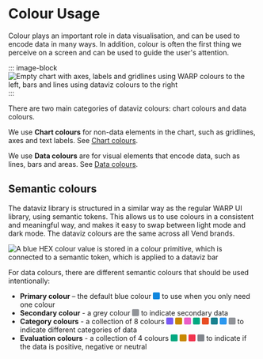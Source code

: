 # Colour Usage

Colour plays an important role in data visualisation, and can be used to encode data in many ways. In addition, colour is often the first thing we perceive on a screen and can be used to guide the user's attention.

::: image-block
![Empty chart with axes, labels and gridlines using WARP colours to the left, bars and lines using dataviz colours to the right](/foundations/dataviz/chart-vs-data-colours.png)
:::

There are two main categories of dataviz colours: chart colours and data colours.

We use **Chart colours** for non-data elements in the chart, such as gridlines, axes and text labels. See [Chart colours](/foundations/data-visualization/colour-usage/chart-colours/).

We use **Data colours** are for visual elements that encode data, such as lines, bars and areas. See [Data colours](/foundations/data-visualization/colour-usage/chart-colours/).

## Semantic colours

The dataviz library is structured in a similar way as the regular WARP UI library, using semantic tokens. This allows us to use colours in a consistent and meaningful way, and makes it easy to swap between light mode and dark mode. The dataviz colours are the same across all Vend brands. 

![A blue HEX colour value is stored in a colour primitive, which is connected to a semantic token, which is applied to a dataviz bar](/foundations/dataviz/semantic-token.png)

For data colours, there are different semantic colours that should be used intentionally:

- **Primary colour** – the default blue colour <span style="display: inline-block; width: 14px; height: 14px; background-color: #1087de; border-radius: 2px; vertical-align: -1px;"></span> to use when you only need one colour
- **Secondary colour** - a grey colour <span style="display: inline-block; width: 14px; height: 14px; background-color: #919499; border-radius: 2px; vertical-align: -1px;"></span> to indicate secondary data
- **Category colours** - a collection of 8 colours <span style="display: inline-block; width: 14px; height: 14px; background-color: #795af4; border-radius: 2px; vertical-align: -1px;"></span> <span style="display: inline-block; width: 14px; height: 14px; background-color: #c88800; border-radius: 2px; vertical-align: -1px;"></span> <span style="display: inline-block; width: 14px; height: 14px; background-color: #eb5ec7; border-radius: 2px; vertical-align: -1px;"></span> <span style="display: inline-block; width: 14px; height: 14px; background-color: #00a881; border-radius: 2px; vertical-align: -1px;"></span> <span style="display: inline-block; width: 14px; height: 14px; background-color: #e84c23; border-radius: 2px; vertical-align: -1px;"></span> <span style="display: inline-block; width: 14px; height: 14px; background-color: #19818f; border-radius: 2px; vertical-align: -1px;"></span> <span style="display: inline-block; width: 14px; height: 14px; background-color: #2b97ef; border-radius: 2px; vertical-align: -1px;"></span> <span style="display: inline-block; width: 14px; height: 14px; background-color: #919499; border-radius: 2px; vertical-align: -1px;"></span> to indicate different categories of data
- **Evaluation colours** - a collection of 4 colours <span style="display: inline-block; width: 14px; height: 14px; background-color: #00a881; border-radius: 2px; vertical-align: -1px;"></span> <span style="display: inline-block; width: 14px; height: 14px; background-color: #c88800; border-radius: 2px; vertical-align: -1px;"></span> <span style="display: inline-block; width: 14px; height: 14px; background-color: #f2334e; border-radius: 2px; vertical-align: -1px;"></span> <span style="display: inline-block; width: 14px; height: 14px; background-color: #81858c; border-radius: 2px; vertical-align: -1px;"></span> to indicate if the data is positive,  negative or neutral
